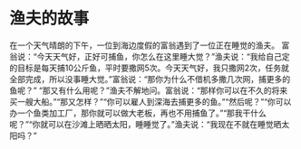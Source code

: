 # 渔夫的故事

在一个天气晴朗的下午，一位到海边度假的富翁遇到了一位正在睡觉的渔夫。 
富翁说：“今天天气好，正好可捕鱼，你怎么在这里睡大觉？”渔夫说：“我给自己定的目标是每天捕10公斤鱼，平时要撒网5次。今天天气好，我只撒网2次，任务就全部完成，所以没事睡大觉。”富翁说：“那你为什么不借机多撒几次网，捕更多的鱼呢？” 
“那又有什么用呢？”渔夫不解地问。富翁说：“那样你可以在不久的将来买一艘大船。”“那又怎样？”“你可以雇人到深海去捕更多的鱼。”“然后呢？”“你可以办一个鱼类加工厂，那你就可以做大老板，再也不用捕鱼了。”“那我干什么呢？”“你就可以在沙滩上晒晒太阳，睡睡觉了。”渔夫说：“我现在不就在睡觉晒太阳吗？”
